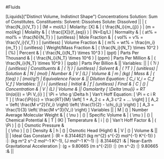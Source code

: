 #Fluids

[Liquids]("Distinct Volume, Indistinct Shape")
	Concentrations
		Solution: Sum of Constitutes.
			Constituents:
				Solvent: Dissolves 
				Solute: Dissolved
		||
		| \( \frac{N_i}{V_T} \)				| (M = mol/L)		| Molarity: [X]			&
		| \( \frac{N_i}{m_{j}} \)			| (m = mol/kg)		| Molality				&
		| \( \frac{[X]}{f_{eq}} \) 			| (N=Eq/L)			| Normality 			&
		| \( at% = mol% = \frac{N}{N_T} \)	| (unitless)		| Mole Fraction			&
		| \( vol% = v% = \frac{V_i}{V_T} \)	| (unitless)		| Volume Fraction		&
		| \( m% = wt% = \frac{m_i}{m_T} \)	| (unitless)		| Weight/Mass Fraction	&
		| \( \frac{N_i}{N_T} \times 10^2 \)	| (%)				| Percent				&
		| \( \frac{N_i}{N_T} \times 10^3 \)	| (ppt)				| Parts Per Thousand	&
		| \( \frac{N_i}{N_T} \times 10^6 \)	| (ppm)				| Parts Per Million		&
		| \( \frac{N_i}{N_T} \times 10^9 \)	| (ppb)				| Parts Per Billion		&
		||
		Variables:
			||
			| \( ?_i \)			| (unitless)		| Constituents			&
			| \( ?_j \)			| (unitless)		| Solvent				&
			| \( ?_T \)			| (unitless)		| Solution				&
			| N					| (mol)				| Number				&
			| V					| (L)				| Volume				&
			| m					| (kg)				| Mass					&
			| \( f_{eq} \)		| (mol/g?)			| Equivalence Facor		&
			||
		Dilution Equation:
			\[ C_i V_i = C_f V_f \]
			Variables:
				||
				| i		| (unitless)			| Initial		&
				| f		| (unitless)			| Final			&
				| C		| ()					| Concentration	&
				| V		| (L)					| Volume		&
				||
	Osmolarity
		\[ \Delta \mu_{i} = RT \ln(a_{i}) = \Pi V_{i} \]
		\[ \Pi = \rho g \Delta h \]
		Van’t Hoff Equation: \[ \Pi = c i R T \]
		\[ \frac{\Pi}{c} = \frac{RT}{M} \left[ 1 + A_2 c + A_3 c^2 + … \right] \]
			\[ A_2 = \left( \frac{M v^2}{V_i} \right) \left( \frac{1}{2} - \chi_{i,j} \right) \]
			\[ A_3 = \frac{1}{3} \left( \frac{M v^3}{V_i} \right) \]
		Variables 
			||
			| M				| ()	| Number Average Molecular Weight	&
			| \( \nu \)		| ()	| Specific Volume					&
			| \( \mu \)		| ()	| Chemical Potential				&
			| T				| (K)	| Temperature						&
			| i				| ()	| Van't Hoff Factor 				&
			| \( \Pi \)		| ()	| Osmotic Pressure					&	
			| \( \rho \)	| ()	| Density							&
			| h				| ()	| Osmotic Head (Hight)				&
			| V				| ()	| Volume							&
			||
			||
			| Ideal Gas Constant						|: \(R = 8.3144621 (kg m^{2} s^{-2} mol^{-1} K^{-1}) \)	:|:	(kg m^2 s^-2 mol^-1 K^-1), (J mol^-1 K^-1)	:|:	8.3144621 :&
			| Near-Earth Gravitational Acceleration		|:	\(g = 9.80665 (m s^{-2})\)							:|:	(m s^-2)		:|:	9.80665 	:&
			||